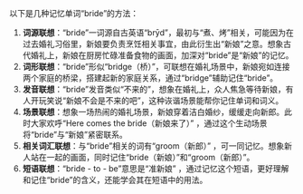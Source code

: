 以下是几种记忆单词“bride”的方法：
1. **词源联想**：“bride”一词源自古英语“brȳd”，最初与“煮、烤”相关，可能因为在过去婚礼习俗里，新娘要负责烹饪相关事宜，由此衍生出“新娘”之意。想象古代婚礼上，新娘在厨房忙碌准备食物的画面，加深对“bride”是“新娘”的记忆。
2. **词形联想**：“bride”形似“bridge（桥）”，可联想在婚礼场景中，新娘宛如连接两个家庭的桥梁，搭建起新的家庭关系，通过“bridge”辅助记住“bride”。
3. **发音联想**：“bride”发音类似“不来的”，想象在婚礼上，众人焦急等待新娘，有人开玩笑说“新娘不会是不来的吧”，这种诙谐场景能帮你记住单词和词义。
4. **场景联想**：想象一场热闹的婚礼场景，新娘穿着洁白婚纱，缓缓走向新郎。此时大家欢呼“Here comes the bride（新娘来了）” ，通过这个生动场景将“bride”与“新娘”紧密联系。
5. **相关词汇联想**：与“bride”相关的词有“groom（新郎）” ，可一同记忆。想象新人站在一起的画面，同时记住“bride（新娘）”和“groom（新郎）”。 
6. **短语联想**：“bride - to - be”意思是“准新娘” ，通过记忆这个短语，更好理解和记住“bride”的含义，还能学会其在短语中的用法。 